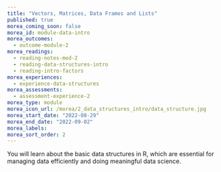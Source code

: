 ```yaml
---
title: "Vectors, Matrices, Data Frames and Lists"
published: true
morea_coming_soon: false
morea_id: module-data-intro
morea_outcomes:
  - outcome-module-2
morea_readings:
  - reading-notes-mod-2
  - reading-data-structures-intro
  - reading-intro-factors
morea_experiences:
  - experience-data-structures
morea_assessments:
  - assessment-experience-2
morea_type: module
morea_icon_url: /morea/2_data_structures_intro/data_structure.jpg
morea_start_date: "2022-08-29"
morea_end_date: "2022-09-02"
morea_labels:
morea_sort_order: 2
---
```


You will learn about the basic data structures in R, which are essential for managing data efficiently and doing meaningful data science. 

